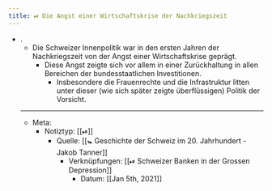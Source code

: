```yaml
---
title: ⏯ Die Angst einer Wirtschaftskrise der Nachkriegszeit
---
```


- .
	- Die Schweizer Innenpolitik war in den ersten Jahren der Nachkriegszeit von der Angst einer Wirtschaftskrise geprägt.
		- Diese Angst zeigte sich vor allem in einer Zurückhaltung in allen Bereichen der bundesstaatlichen Investitionen.
			- Insbesondere die Frauenrechte und die Infrastruktur litten unter dieser (wie sich später zeigte überflüssigen) Politik der Vorsicht.
	- ---
	- Meta:
		- Notiztyp: [[⏯]]
			- Quelle: [[🚼 Geschichte der Schweiz im 20. Jahrhundert - Jakob Tanner]]
				- Verknüpfungen: [[⏯ Schweizer Banken in der Grossen Depression]]
					- Datum: [[Jan 5th, 2021]]